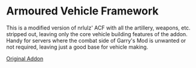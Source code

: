 # Armoured Vehicle Framework
This is a modified version of nrlulz' ACF with all the artillery, weapons, etc. stripped out, leaving only the core vehicle building features of the addon. Handy for servers where the combat side of Garry's Mod is unwanted or not required, leaving just a good base for vehicle making.

[Original Addon](https://github.com/nrlulz/ACF/)
